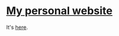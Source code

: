 # [My personal website](https://www.braquidactilia.com.br/)

It's [here](https://www.braquidactilia.com.br/).
